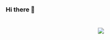 ### Hi there 👋

<h1 align="center">
  <a href="https://git.io/typing-svg">
    <img src="https://readme-typing-svg.herokuapp.com/?lines=console.log(%22Hello%2C%20There!!%22);printf(%22This%2C%22is%2C%22Tarun%2C%20Jain!%22);cout%20%3C%3C%20%22Developer%2C%20from%22India!!%22&center=true&size=27&width=550">
  </a>
</h1>
</br>
